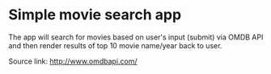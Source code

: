 # Simple movie search app

The app will search for movies based on user's input (submit) via OMDB API and then render results of top 10 movie name/year back to user.

Source link: http://www.omdbapi.com/
